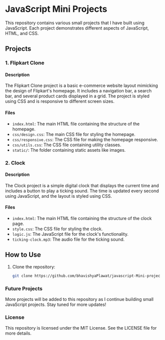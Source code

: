# JavaScript Mini Projects

This repository contains various small projects that I have built using JavaScript. Each project demonstrates different aspects of JavaScript, HTML, and CSS.

## Projects

### 1. Flipkart Clone

#### Description
The Flipkart Clone project is a basic e-commerce website layout mimicking the design of Flipkart's homepage. It includes a navigation bar, a search bar, and several product cards displayed in a grid. The project is styled using CSS and is responsive to different screen sizes.

#### Files
- `index.html`: The main HTML file containing the structure of the homepage.
- `css/design.css`: The main CSS file for styling the homepage.
- `css/responsive.css`: The CSS file for making the homepage responsive.
- `css/utils.css`: The CSS file containing utility classes.
- `static/`: The folder containing static assets like images.

### 2. Clock

#### Description
The Clock project is a simple digital clock that displays the current time and includes a button to play a ticking sound. The time is updated every second using JavaScript, and the layout is styled using CSS.

#### Files
- `index.html`: The main HTML file containing the structure of the clock page.
- `style.css`: The CSS file for styling the clock.
- `logic.js`: The JavaScript file for the clock's functionality.
- `ticking-clock.mp3`: The audio file for the ticking sound.

## How to Use

1. Clone the repository:
   ```sh
   git clone https://github.com/bhavishyaPlawat/javascript-Mini-project.git

 ###  Future Projects
More projects will be added to this repository as I continue building small JavaScript projects. Stay tuned for more updates!

### License
This repository is licensed under the MIT License. See the LICENSE file for more details.
